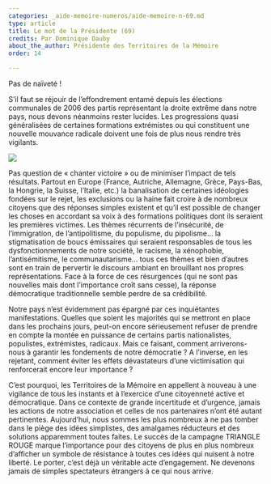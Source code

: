 ```yaml
---
categories: _aide-memoire-numeros/aide-memoire-n-69.md
type: article
title: Le mot de la Présidente (69)
credits: Par Dominique Dauby
about_the_author: Présidente des Territoires de la Mémoire
order: 14

---
```

Pas de naïveté !

S’il faut se réjouir de l’effondrement entamé depuis les élections communales de 2006 des partis représentant la droite extrême dans notre pays, nous devons néanmoins rester lucides. Les progressions quasi généralisées de certaines formations extrémistes ou qui constituent une nouvelle mouvance radicale doivent une fois de plus nous rendre très vigilants.

![](https://www.territoires-memoire.be/assets/uploads/am-80-dominique-dauby.jpg)

Pas question de « chanter victoire » ou de minimiser l’impact de tels résultats. Partout en Europe (France, Autriche, Allemagne, Grèce, Pays-Bas, la Hongrie, la Suisse, l’Italie, etc.) la banalisation de certaines idéologies fondées sur le rejet, les exclusions ou la haine fait croire à de nombreux citoyens que des réponses simples existent et qu’il est possible de changer les choses en accordant sa voix à des formations politiques dont ils seraient les premières victimes. Les thèmes récurrents de l’insécurité, de l’immigration, de l’antipolitisme, du populisme, du pipolisme… la stigmatisation de boucs émissaires qui seraient responsables de tous les dysfonctionnements de notre société, le racisme, la xénophobie, l’antisémitisme, le communautarisme… tous ces thèmes et bien d’autres sont en train de pervertir le discours ambiant en brouillant nos propres représentations. Face à la force de ces résurgences (qui ne sont pas nouvelles mais dont l’importance croît sans cesse), la réponse démocratique traditionnelle semble perdre de sa crédibilité.

Notre pays n’est évidemment pas épargné par ces inquiétantes manifestations. Quelles que soient les majorités qui se mettront en place dans les prochains jours, peut-on encore sérieusement refuser de prendre en compte la montée en puissance de certains partis nationalistes, populistes, extrémistes, radicaux. Mais ce faisant, comment arriverons-nous à garantir les fondements de notre démocratie ? A l’inverse, en les rejetant, comment éviter les effets dévastateurs d’une victimisation qui renforcerait encore leur importance ?

C’est pourquoi, les Territoires de la Mémoire en appellent à nouveau à une vigilance de tous les instants et à l’exercice d’une citoyenneté active et démocratique. Dans ce contexte de grande incertitude et d’urgence, jamais les actions de notre association et celles de nos partenaires n’ont été autant pertinentes. Aujourd’hui, nous sommes les plus nombreux à ne pas tomber dans le piège des idées simplistes, des amalgames réducteurs et des solutions apparemment toutes faites. Le succès de la campagne TRIANGLE ROUGE marque l’importance pour des citoyens de plus en plus nombreux d’afficher un symbole de résistance à toutes ces idées qui nuisent à notre liberté. Le porter, c’est déjà un véritable acte d’engagement. Ne devenons jamais de simples spectateurs étrangers à ce qui nous arrive.